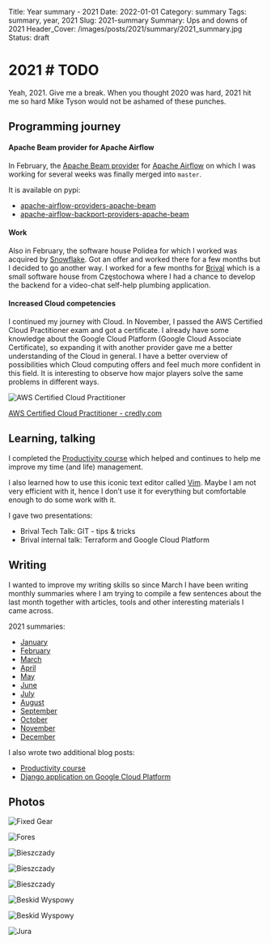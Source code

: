 Title: Year summary - 2021
Date: 2022-01-01
Category: summary
Tags: summary, year, 2021
Slug: 2021-summary
Summary: Ups and downs of 2021
Header_Cover: /images/posts/2021/summary/2021_summary.jpg
Status: draft

# 2021 # TODO

Yeah, 2021. Give me a break. When you thought 2020 was hard, 2021 hit me so hard Mike Tyson would not be ashamed of these punches.

## Programming journey

#### Apache Beam provider for Apache Airflow

In February, the [Apache Beam provider](https://github.com/apache/airflow/pull/12814) for [Apache Airflow](https://github.com/apache/airflow)
on which I was working for several weeks was finally merged into `master`.

It is available on pypi:

- [apache-airflow-providers-apache-beam](https://pypi.org/project/apache-airflow-providers-apache-beam/)
- [apache-airflow-backport-providers-apache-beam](https://pypi.org/project/apache-airflow-backport-providers-apache-beam/)

#### Work

Also in February, the software house Polidea for which I worked was acquired by [Snowflake](https://www.snowflake.com/).
Got an offer and worked there for a few months but I decided to go another way.
I worked for a few months for [Brival](https://www.brival.co/) which is a small software house from Częstochowa where I had a chance to develop the backend for a video-chat self-help plumbing application.

#### Increased Cloud competencies

I continued my journey with Cloud.
In November, I passed the AWS Certified Cloud Practitioner exam and got a certificate.
I already have some knowledge about the Google Cloud Platform (Google Cloud Associate Certificate),
so expanding it with another provider gave me a better understanding of the Cloud in general.
I have a better overview of possibilities which Cloud computing offers and feel much more confident in this field.
It is interesting to observe how major players solve the same problems in different ways.

<img src="{static}/images/posts/2021/aws-certified-cloud-practitioner.png" alt="AWS Certified Cloud Practitioner" style="display: block; margin-left: auto; margin-right: auto;">

[AWS Certified Cloud Practitioner - credly.com](https://www.credly.com/badges/b3b3b1ac-43da-4715-95ca-3c4881c94473/public_url)

## Learning, talking

I completed the [Productivity course]({filename}/posts/2021_04_15_productivity.md) which helped and continues to help me
improve my time (and life) management.

I also learned how to use this iconic text editor called [Vim](https://www.vim.org/).
Maybe I am not very efficient with it, hence I don’t use it  for everything but comfortable enough to do some work with it.

I gave two presentations:

- Brival Tech Talk: GIT - tips & tricks
- Brival internal talk: Terraform and Google Cloud Platform

## Writing

I wanted to improve my writing skills so since March I have been writing monthly summaries where I am trying to compile
a few sentences about the last month together with articles, tools and other interesting materials I came across.

2021 summaries:

- [January]({filename}/posts/2021_01_31_january_links.md)
- [February]({filename}/posts/2021_02_28_february_links.md)
- [March]({filename}/posts/2021_03_31_march_links.md)
- [April]({filename}/posts/2021_04_30_april_links.md)
- [May]({filename}/posts/2021_05_31_may_links.md)
- [June]({filename}/posts/2021_06_30_june_links.md)
- [July]({filename}/posts/2021_07_31_july_links.md)
- [August]({filename}/posts/2021_08_31_august_links.md)
- [September]({filename}/posts/2021_09_30_september_links.md)
- [October]({filename}/posts/2021_10_31_october_links.md)
- [November]({filename}/posts/2021_11_30_november_links.md)
- [December]({filename}/posts/2021_12_31_december_links.md)

I also wrote two additional blog posts:

- [Productivity course]({filename}/posts/2021_04_15_productivity.md)
- [Django application on Google Cloud Platform]({filename}/posts/2021_12_30_django_on_gcp.md)

## Photos

![Fixed Gear]({static}/images/posts/2021/summary/010.jpg)

![Fores]({static}/images/posts/2021/summary/020.jpg)

![Bieszczady]({static}/images/posts/2021/summary/030.jpg)

![Bieszczady]({static}/images/posts/2021/summary/031.jpg)

![Bieszczady]({static}/images/posts/2021/summary/032.jpg)

![Beskid Wyspowy]({static}/images/posts/2021/summary/040.jpg)

![Beskid Wyspowy]({static}/images/posts/2021/summary/041.jpg)

![Jura]({static}/images/posts/2021/summary/090.jpg)
